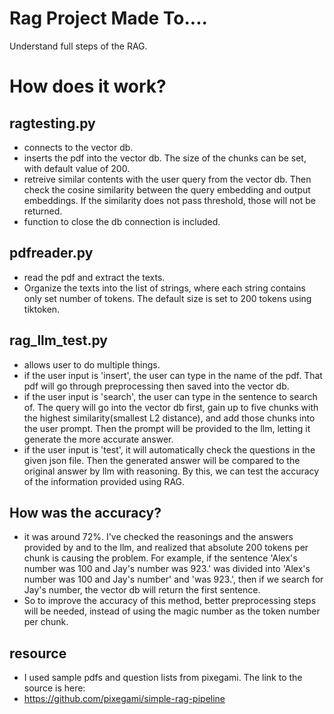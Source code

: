 # Rag Project Made To....
Understand full steps of the RAG.  

# How does it work?
## ragtesting.py
- connects to the vector db.
- inserts the pdf into the vector db. The size of the chunks can be set, with default value of 200.
- retreive similar contents with the user query from the vector db. Then check the cosine similarity between the query embedding and output embeddings. If the similarity does not pass threshold, those will not be returned.
- function to close the db connection is included.

## pdfreader.py
- read the pdf and extract the texts.
- Organize the texts into the list of strings, where each string contains only set number of tokens. The default size is set to 200 tokens using tiktoken.

## rag_llm_test.py
- allows user to do multiple things.
- if the user input is 'insert', the user can type in the name of the pdf. That pdf will go through preprocessing then saved into the vector db.
- if the user input is 'search', the user can type in the sentence to search of. The query will go into the vector db first, gain up to five chunks with the highest similarity(smallest L2 distance), and add those chunks into the user prompt. Then the prompt will be provided to the llm, letting it generate the more accurate answer.
- if the user input is 'test', it will automatically check the questions in the given json file. Then the generated answer will be compared to the original answer by llm with reasoning. By this, we can test the accuracy of the information provided using RAG.

## How was the accuracy?
- it was around 72%. I've checked the reasonings and the answers provided by and to the llm, and realized that absolute 200 tokens per chunk is causing the problem. For example, if the sentence 'Alex's number was 100 and Jay's number was 923.' was divided into 'Alex's number was 100 and Jay's number' and 'was 923.', then if we search for Jay's number, the vector db will return the first sentence.
- So to improve the accuracy of this method, better preprocessing steps will be needed, instead of using the magic number as the token number per chunk.

## resource
- I used sample pdfs and question lists from pixegami. The link to the source is here:
- https://github.com/pixegami/simple-rag-pipeline
